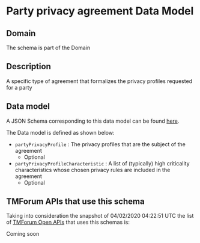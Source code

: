 # Party privacy agreement Data Model

## Domain

The  schema is part of the  Domain

## Description

A specific type of agreement that formalizes the privacy profiles requested for a party

## Data model

A JSON Schema corresponding to this data model can be found
[here](https://github.com/tmforum-rand/schemas/blob/candidates/EngagedParty/PartyPrivacyAgreement.schema.json).

The Data model is defined as shown below:
- `partyPrivacyProfile` : The privacy profiles that are the subject of the agreement
  - Optional
- `partyPrivacyProfileCharacteristic` : A list of (typically) high criticality characteristics whose chosen privacy rules are included in the agreement
  - Optional




## TMForum APIs that use this schema

Taking into consideration the snapshot of 04/02/2020 04:22:51 UTC the list of [TMForum Open APIs](https://www.tmforum.org/open-apis/) that uses this schemas is:

Coming soon